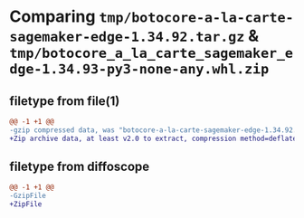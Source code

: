# Comparing `tmp/botocore-a-la-carte-sagemaker-edge-1.34.92.tar.gz` & `tmp/botocore_a_la_carte_sagemaker_edge-1.34.93-py3-none-any.whl.zip`

## filetype from file(1)

```diff
@@ -1 +1 @@
-gzip compressed data, was "botocore-a-la-carte-sagemaker-edge-1.34.92.tar", last modified: Fri Apr 26 01:01:45 2024, max compression
+Zip archive data, at least v2.0 to extract, compression method=deflate
```

## filetype from diffoscope

```diff
@@ -1 +1 @@
-GzipFile
+ZipFile
```

